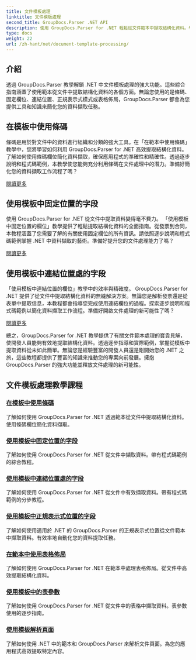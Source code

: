 ```yaml
---
title: 文件模板處理
linktitle: 文件模板處理
second_title: GroupDocs.Parser .NET API
description: 使用 GroupDocs.Parser for .NET 輕鬆從文件範本中擷取結構化資料。學習使用條碼、欄位、正規表示式和表格佈局。
type: docs
weight: 22
url: /zh-hant/net/document-template-processing/
---
```


## 介紹

透過 GroupDocs.Parser 教學解鎖 .NET 中文件模板處理的強大功能。這些綜合指南涵蓋了使用範本從文件中提取結構化資料的各個方面。無論您使用的是條碼、固定欄位、連結位置、正規表示式模式或表格佈局，GroupDocs.Parser 都會為您提供工具和知識來簡化您的資料擷取任務。

## 在模板中使用條碼

條碼是用於對文件中的資料進行組織和分類的強大工具。在「在範本中使用條碼」教學中，您將學習如何利用 GroupDocs.Parser for .NET 高效提取結構化資料。了解如何使用條碼欄位簡化資料擷取，確保應用程式的準確性和精確性。透過逐步說明和程式碼範例，本教學使您能夠充分利用條碼在文件處理中的潛力。準備好簡化您的資料擷取工作流程了嗎？

[閱讀更多](./working-with-barcodes-in-templates/)

## 使用模板中固定位置的字段

使用 GroupDocs.Parser for .NET 從文件中提取資料變得毫不費力。 「使用模板中固定位置的欄位」教學提供了輕鬆提取結構化資料的全面指南。從發票到合同，本教程涵蓋了您需要了解的有關使用固定欄位的所有資訊。請依照逐步說明和程式碼範例掌握 .NET 中資料擷取的藝術。準備好提升您的文件處理能力了嗎？

[閱讀更多](./working-with-fields-at-fixed-positions-in-templates/)

## 使用模板中連結位置處的字段

「使用模板中連結位置的欄位」教學中的效率與精確度。 GroupDocs.Parser for .NET 提供了從文件中提取結構化資料的無縫解決方案。無論您是解析發票還是從表單中提取信息，本教程都會指導您完成使用連結欄位的過程。探索逐步說明和程式碼範例以簡化資料擷取工作流程。準備好開啟文件處理的新可能性了嗎？

[閱讀更多](./working-with-fields-at-linked-positions-in-templates/)

總之，GroupDocs.Parser for .NET 教學提供了有關文件範本處理的寶貴見解，使開發人員能夠有效地提取結構化資料。透過逐步指導和實際範例，掌握從模板中提取資料從未如此簡單。無論您是經驗豐富的開發人員還是剛開始您的 .NET 之旅，這些教程都提供了豐富的知識來推動您的專案向前發展。擁抱 GroupDocs.Parser 的強大功能並釋放文件處理的新可能性。

## 文件模板處理教學課程
### [在模板中使用條碼](./working-with-barcodes-in-templates/)
了解如何使用 GroupDocs.Parser for .NET 透過範本從文件中提取結構化資料。使用條碼欄位簡化資料擷取。
### [使用模板中固定位置的字段](./working-with-fields-at-fixed-positions-in-templates/)
了解如何使用 GroupDocs.Parser for .NET 從文件中擷取資料。帶有程式碼範例的綜合教程。
### [使用模板中連結位置處的字段](./working-with-fields-at-linked-positions-in-templates/)
了解如何使用 GroupDocs.Parser for .NET 從文件中有效擷取資料。帶有程式碼範例的分步教程。
### [使用模板中正規表示式位置的字段](./working-with-fields-at-regex-positions-in-templates/)
了解如何使用適用於 .NET 的 GroupDocs.Parser 的正規表示式位置從文件範本中擷取資料。有效率地自動化您的資料提取任務。
### [在範本中使用表格佈局](./working-with-table-layout-in-templates/)
了解如何使用 GroupDocs.Parser for .NET 在範本中處理表格佈局。從文件中高效提取結構化資料。
### [使用模板中的表參數](./working-with-table-parameters-in-templates/)
了解如何使用 GroupDocs.Parser for .NET 從文件中的表格中擷取資料。表參數使用的逐步指南。
### [使用模板解析頁面](./parse-pages-using-templates/)
了解如何使用 .NET 中的範本和 GroupDocs.Parser 來解析文件頁面。為您的應用程式高效提取特定內容。